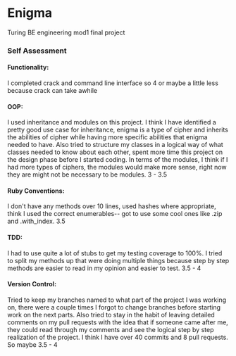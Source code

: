 # Enigma
Turing BE engineering mod1 final project

### Self Assessment
#### Functionality: 
I completed crack and command line interface so 4 or maybe a little less because crack can take awhile

#### OOP:
I used inheritance and modules on this project.  I think I have identified a pretty good use case for inheritance, 
enigma is a type of cipher and inherits the abilities of cipher while having more specific abilities that enigma needed to have.  Also tried to structure my classes in a logical way of what classes needed to know about each other, spent more time
this project on the design phase before I started coding.
In terms of the modules, I think if I had more types of ciphers, the modules would make more sense, right now they are might not be necessary to be modules. 3 - 3.5

#### Ruby Conventions: 
I don't have any methods over 10 lines, used hashes where appropriate, think I used the correct enumerables--
got to use some cool ones like .zip and .with_index. 3.5

#### TDD: 
I had to use quite a lot of stubs to get my testing coverage to 100%.  I tried to split my methods up that were doing
multiple things because step by step methods are easier to read in my opinion and easier to test. 3.5 - 4

#### Version Control: 
Tried to keep my branches named to what part of the project I was working on, there were a couple times I forgot
to change branches before starting work on the next parts. Also tried to stay in the habit of leaving detailed comments on
my pull requests with the idea that if someone came after me, they could read through my comments and see the logical step by 
step realization of the project. I think I have over 40 commits and 8 pull requests. So maybe 3.5 - 4
